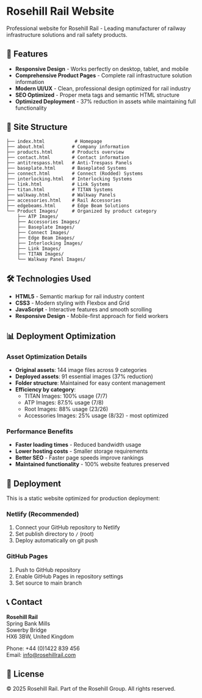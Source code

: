 # Rosehill Rail Website

Professional website for Rosehill Rail - Leading manufacturer of railway infrastructure solutions and rail safety products.

## 🚀 Features

- **Responsive Design** - Works perfectly on desktop, tablet, and mobile
- **Comprehensive Product Pages** - Complete rail infrastructure solution information
- **Modern UI/UX** - Clean, professional design optimized for rail industry
- **SEO Optimized** - Proper meta tags and semantic HTML structure
- **Optimized Deployment** - 37% reduction in assets while maintaining full functionality

## 📁 Site Structure

```
├── index.html           # Homepage
├── about.html          # Company information
├── products.html       # Products overview
├── contact.html        # Contact information
├── antitrespass.html   # Anti-Trespass Panels
├── baseplate.html      # Baseplated Systems
├── connect.html        # Connect (Rodded) Systems
├── interlocking.html   # Interlocking Systems
├── link.html           # Link Systems
├── titan.html          # TITAN Systems
├── walkway.html        # Walkway Panels
├── accessories.html    # Rail Accessories
├── edgebeams.html      # Edge Beam Solutions
└── Product Images/     # Organized by product category
    ├── ATP Images/
    ├── Accessories Images/
    ├── Baseplate Images/
    ├── Connect Images/
    ├── Edge Beam Images/
    ├── Interlocking Images/
    ├── Link Images/
    ├── TITAN Images/
    └── Walkway Panel Images/
```

## 🛠 Technologies Used

- **HTML5** - Semantic markup for rail industry content
- **CSS3** - Modern styling with Flexbox and Grid
- **JavaScript** - Interactive features and smooth scrolling
- **Responsive Design** - Mobile-first approach for field workers

## 📊 Deployment Optimization

### Asset Optimization Details
- **Original assets**: 144 image files across 9 categories
- **Deployed assets**: 91 essential images (37% reduction)
- **Folder structure**: Maintained for easy content management
- **Efficiency by category**:
  - TITAN Images: 100% usage (7/7)
  - ATP Images: 87.5% usage (7/8)
  - Root Images: 88% usage (23/26)
  - Accessories Images: 25% usage (8/32) - most optimized

### Performance Benefits
- **Faster loading times** - Reduced bandwidth usage
- **Lower hosting costs** - Smaller storage requirements
- **Better SEO** - Faster page speeds improve rankings
- **Maintained functionality** - 100% website features preserved

## 🚀 Deployment

This is a static website optimized for production deployment:

### Netlify (Recommended)
1. Connect your GitHub repository to Netlify
2. Set publish directory to `/` (root)
3. Deploy automatically on git push

### GitHub Pages
1. Push to GitHub repository
2. Enable GitHub Pages in repository settings
3. Set source to main branch

## 📞 Contact

**Rosehill Rail**  
Spring Bank Mills  
Sowerby Bridge  
HX6 3BW, United Kingdom  

Phone: +44 (0)1422 839 456  
Email: info@rosehillrail.com

## 📄 License

© 2025 Rosehill Rail. Part of the Rosehill Group. All rights reserved.